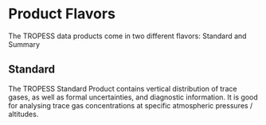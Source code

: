 # Product Flavors

The TROPESS data products come in two different flavors: Standard and Summary 

## Standard 

The TROPESS Standard Product contains vertical distribution of trace gases, as well as formal uncertainties, and diagnostic information. It is good for analysing trace gas concentrations at specific atmospheric pressures / altitudes. 
